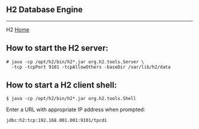 H2 Database Engine
------------------
------------------

H2 [Home](http://h2database.com/html/main.html)

How to start the H2 server:
---------------------------

```
# java -cp /opt/h2/bin/h2*.jar org.h2.tools.Server \
  -tcp -tcpPort 9101 -tcpAllowOthers -baseDir /var/lib/h2/data
```

How to start a H2 client shell:
-------------------------------

`$ java -cp /opt/h2/bin/h2*.jar org.h2.tools.Shell`   

Enter a URL with appropriate IP address when prompted:   

`jdbc:h2:tcp:192.168.001.001:9101/tpcdi`
